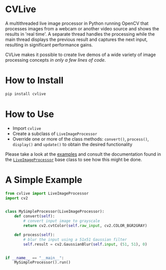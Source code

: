 # CVLive
A multithreaded live image processor in Python running OpenCV that processes images from a webcam or another video source and shows the results in 'real time'. A separate thread handles the processing while the main thread displays the previous result and captures the next input, resulting in significant performance gains. 

CVLive makes it possible to create live demos of a wide variety of image processing concepts *in only a few lines of code*. 

# How to Install
```bash
pip install cvlive
```

# How to Use
- Import `cvlive`
- Create a subclass of `LiveImageProcessor`
- Override one or more of the class methods: `convert()`, `process()`, `display()` and `update()` to obtain the desired functionality

Please take a look at the [examples](https://github.com/Emilostuff/cvlive/tree/main/examples) and consult the documentation found in the [`LiveImageProcessor`](https://github.com/Emilostuff/cvlive/blob/main/src/cvlive/processor.py) base class to see how this might be done.

# A Simple Example
```python
from cvlive import LiveImageProcessor
import cv2


class MySimpleProcessor(LiveImageProcessor):
    def convert(self):
        # convert input image to grayscale
        return cv2.cvtColor(self.raw_input, cv2.COLOR_BGR2GRAY)

    def process(self):
        # blur the input using a 51x51 Gaussian filter
        self.result = cv2.GaussianBlur(self.input, (51, 51), 0)


if __name__ == "__main__":
    MySimpleProcessor().run()

```



